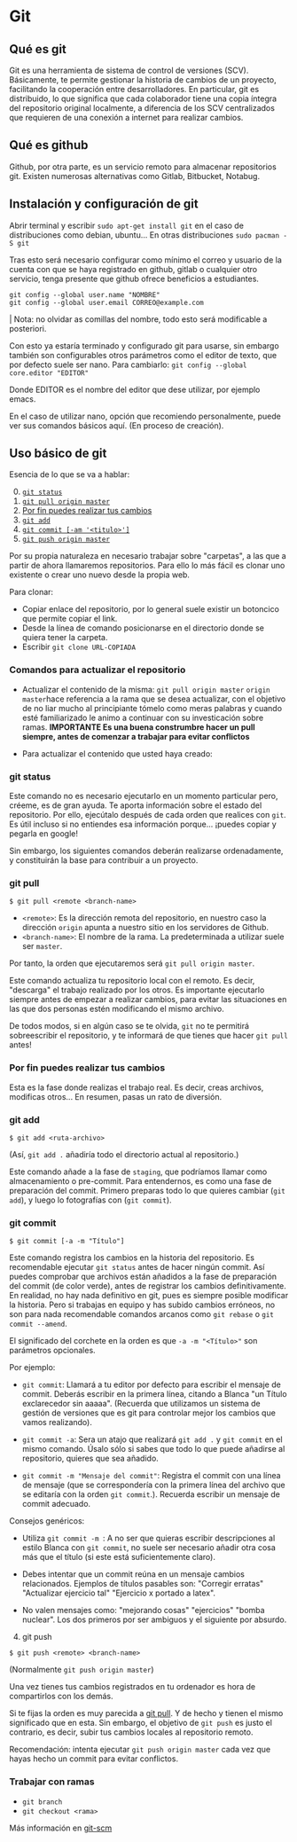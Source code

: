 # Git 

## Qué es git
Git es una herramienta de sistema de control de versiones (SCV). Básicamente, te permite gestionar la historia de cambios de un proyecto, facilitando la cooperación entre desarrolladores. En particular, git es distribuido, lo que significa que cada colaborador tiene una copia íntegra del repositorio original localmente, a diferencia de los SCV centralizados que requieren de una conexión a internet para realizar cambios.  

## Qué es github  

Github, por otra parte, es un servicio remoto para almacenar repositorios git. Existen numerosas alternativas como Gitlab, Bitbucket, Notabug.  

## Instalación y configuración de git   

Abrir terminal y escribir `sudo apt-get install git` en el caso de distribuciones como debian, ubuntu...
En otras distribuciones `sudo pacman -S git`

Tras esto será necesario configurar como mínimo el correo y usuario de la cuenta con que se haya registrado en github, gitlab o cualquier otro servicio, tenga presente que github ofrece beneficios a estudiantes. 
```
git config --global user.name "NOMBRE"
git config --global user.email CORREO@example.com 
```
| Nota: no olvidar as comillas del nombre, todo esto será modificable a posteriori. 

Con esto ya estaría terminado y configurado git para usarse, sin embargo también son configurables otros parámetros como el editor de texto, que por defecto suele ser nano. 
Para cambiarlo: `git config --global core.editor "EDITOR"` 

Donde EDITOR es el nombre del editor que dese utilizar, por ejemplo emacs.  

En el caso de utilizar nano, opción que recomiendo personalmente, puede ver sus comandos básicos aquí. (En proceso de creación).

## Uso básico de git

Esencia de lo que se va a hablar:

0. [`git status`](#git-status)
1. [`git pull origin master`](#git-pull)
2. [Por fin puedes realizar tus cambios](#por-fin-puedes-realizar-tus-cambios)
3. [`git add`](#git-add)
4. [`git commit [-am '<titulo>']`](#git-commit)
5. [`git push origin master`](#git-push)

Por su propia naturaleza en necesario trabajar sobre "carpetas", a las que a partir de ahora llamaremos repositorios. Para ello lo más fácil es clonar uno existente o crear uno nuevo desde la propia web.

Para clonar: 

- Copiar enlace del repositorio, por lo general suele existir un botoncico que permite copiar el link.
- Desde la línea de comando posicionarse en el directorio donde se quiera tener la carpeta. 
- Escribir `git clone URL-COPIADA`  

### Comandos para actualizar el repositorio  

- Actualizar el contenido de la misma: `git pull origin master`
`origin master`hace referencia a la rama que se desea actualizar, con el objetivo de no liar mucho al principiante tómelo como meras palabras y cuando esté familiarizado le animo a continuar con su investicación sobre ramas. 
**IMPORTANTE Es una buena construmbre hacer un pull siempre, antes de comenzar a trabajar para evitar conflictos**

- Para actualizar el contenido que usted haya creado: 


### git status

Este comando no es necesario ejecutarlo en un momento particular pero, créeme,
es de gran ayuda. Te aporta información sobre el estado del repositorio. Por ello,
ejecútalo después de cada orden que realices con `git`. Es útil incluso si no entiendes
esa información porque... ¡puedes copiar y pegarla en google!

Sin embargo, los siguientes comandos deberán realizarse ordenadamente, y
constituirán la base para contribuir a un proyecto.

### git pull

```console
$ git pull <remote <branch-name>
```

- `<remote>`: Es la dirección remota del repositorio, en nuestro caso 
la dirección `origin` apunta a nuestro sitio en los servidores de Github.
- `<branch-name>`: El nombre de la rama. La predeterminada a utilizar suele ser `master`.

Por tanto, la orden que ejecutaremos será `git pull origin master`.

Este comando actualiza tu repositorio local con el remoto. Es decir, "descarga"
el trabajo realizado por los otros. Es importante ejecutarlo siempre antes de empezar a
realizar cambios, para evitar las situaciones en las que dos personas estén modificando
el mismo archivo.

De todos modos, si en algún caso se te olvida, `git` no te permitirá sobreescribir el
repositorio, y te informará de que tienes que hacer `git pull` antes!

### Por fin puedes realizar tus cambios

Esta es la fase donde realizas el trabajo real. Es decir, creas archivos, modificas otros...
En resumen, pasas un rato de diversión.

### git add

```console
$ git add <ruta-archivo>
```

(Así, `git add .` añadiría todo el directorio actual al repositorio.)

Este comando añade a la fase de `staging`, que podríamos llamar como
almacenamiento o pre-commit. Para entendernos, es como una fase de preparación
del commit. Primero preparas todo lo que quieres cambiar (`git add`), y luego
lo fotografías con (`git commit`).

### git commit

```console
$ git commit [-a -m "Título"]
```

Este comando registra los cambios en la historia del repositorio. Es recomendable
ejecutar `git status` antes de hacer ningún commit. Así puedes comprobar que archivos
están añadidos a la fase de preparación del commit (de color verde), antes de registrar
los cambios definitivamente. En realidad, no hay nada definitivo en git, pues es siempre
posible modificar la historia. Pero si trabajas en equipo y has subido cambios erróneos,
no son para nada recomendable comandos arcanos como `git rebase` o `git commit --amend`.

El significado del corchete en la orden es que `-a -m "<Título>"` son
parámetros opcionales.

Por ejemplo:

- `git commit`: Llamará a tu editor por defecto para escribir el mensaje de
commit. Deberás escribir en la primera línea, citando a Blanca "un Título
exclarecedor sin aaaaa". (Recuerda que utilizamos un sistema de gestión de
versiones que es git para controlar mejor los cambios que vamos realizando).
 
- `git commit -a`: Sera un atajo que realizará `git add .` y `git commit` en el
mismo comando. Úsalo sólo si sabes que todo lo que puede añadirse al
repositorio, quieres que sea añadido.
 
 
- `git commit -m "Mensaje del commit"`: Registra el commit con una línea de
mensaje (que se correspondería con la primera línea del archivo que se editaría
con la orden `git commit`.). Recuerda escribir un mensaje de commit adecuado.

Consejos genéricos: 

- Utiliza `git commit -m `: A no ser que quieras escribir descripciones al
  estilo Blanca con `git commit`, no suele ser necesario añadir otra cosa
  más que el título (si este está suficientemente claro).

- Debes intentar que un commit reúna en un mensaje cambios relacionados.
  Ejemplos de títulos pasables son:
   "Corregir erratas" "Actualizar ejercicio tal" "Ejercicio x portado a latex". 

- No valen mensajes como: "mejorando cosas" "ejercicios" "bomba nuclear".
      Los dos primeros por ser ambiguos y el siguiente por absurdo.

4. git push

```console
$ git push <remote> <branch-name>
```

(Normalmente `git push origin master`)

Una vez tienes tus cambios registrados en tu ordenador es hora de compartirlos
con los demás.

Si te fijas la orden es muy parecida a [git pull](#git-pull). Y de hecho 
<remote> y <branch-name> tienen el mismo significado que en esta. Sin embargo,
el objetivo de `git push` es justo el contrario, es decir, subir tus cambios
locales al repositorio remoto.

Recomendación: intenta ejecutar `git push origin master` cada vez que hayas
hecho un commit para evitar conflictos.

### Trabajar con ramas

- `git branch`
- `git checkout <rama>`


Más información en
[git-scm](https://git-scm.com/book/es/v1/Ramificaciones-en-Git-%C2%BFQu%C3%A9-es-una-rama%3F)




